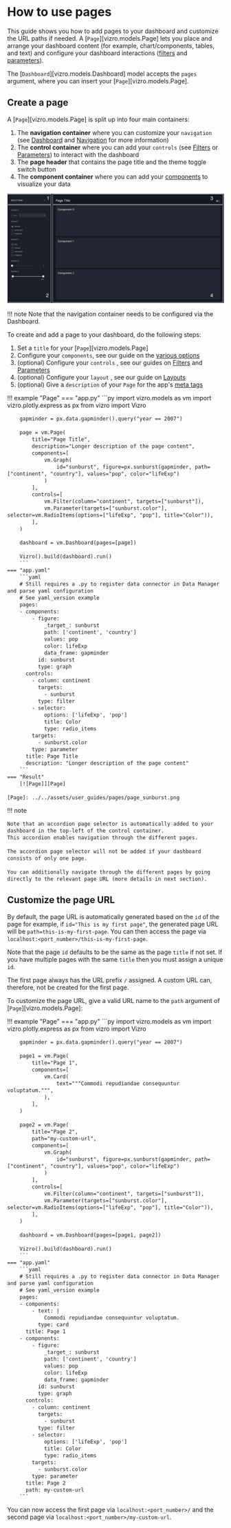 # How to use pages
This guide shows you how to add pages to your dashboard and customize the URL paths if needed.
A [`Page`][vizro.models.Page] lets you place and arrange your dashboard content (for example, chart/components, tables, and text)
and configure your dashboard interactions ([filters](filters.md) and [parameters](parameters.md)).

The [`Dashboard`][vizro.models.Dashboard] model accepts the `pages` argument, where you can insert your [`Page`][vizro.models.Page].

## Create a page

A [`Page`][vizro.models.Page] is split up into four main containers:

1. The **navigation container** where you can customize your `navigation` (see [Dashboard](dashboard.md) and [Navigation](navigation.md) for more information)
2. The **control container**  where you can add your `controls` (see [Filters](filters.md) or [Parameters](parameters.md)) to interact with the dashboard
3. The **page header** that contains the page title and the theme toggle switch button
4. The **component container** where you can add your [components](components.md) to visualize your data

![Page Container](../../assets/user_guides/pages/page_containers.png)

!!! note
    Note that the navigation container needs to be configured via the Dashboard.

To create and add a page to your dashboard, do the following steps:

1. Set a `title` for your [`Page`][vizro.models.Page]
2. Configure your `components`, see our guide on the [various options](components.md)
3. (optional) Configure your `controls` , see our guides on [Filters](filters.md) and [Parameters](parameters.md)
4. (optional) Configure your `layout` , see our guide on [Layouts](layouts.md)
5. (optional) Give a `description` of your `Page` for the app's [meta tags](https://metatags.io/)

!!! example "Page"
    === "app.py"
        ```py
        import vizro.models as vm
        import vizro.plotly.express as px
        from vizro import Vizro

        gapminder = px.data.gapminder().query("year == 2007")

        page = vm.Page(
            title="Page Title",
            description="Longer description of the page content",
            components=[
                vm.Graph(
                    id="sunburst", figure=px.sunburst(gapminder, path=["continent", "country"], values="pop", color="lifeExp")
                )
            ],
            controls=[
                vm.Filter(column="continent", targets=["sunburst"]),
                vm.Parameter(targets=["sunburst.color"], selector=vm.RadioItems(options=["lifeExp", "pop"], title="Color")),
            ],
        )

        dashboard = vm.Dashboard(pages=[page])

        Vizro().build(dashboard).run()
        ```
    === "app.yaml"
        ```yaml
        # Still requires a .py to register data connector in Data Manager and parse yaml configuration
        # See yaml_version example
        pages:
        - components:
            - figure:
                _target_: sunburst
                path: ['continent', 'country']
                values: pop
                color: lifeExp
                data_frame: gapminder
              id: sunburst
              type: graph
          controls:
            - column: continent
              targets:
                - sunburst
              type: filter
            - selector:
                options: ['lifeExp', 'pop']
                title: Color
                type: radio_items
            targets:
              - sunburst.color
            type: parameter
          title: Page Title
          description: "Longer description of the page content"
        ```
    === "Result"
        [![Page]][Page]

    [Page]: ../../assets/user_guides/pages/page_sunburst.png

!!! note

    Note that an accordion page selector is automatically added to your dashboard in the top-left of the control container.
    This accordion enables navigation through the different pages.

    The accordion page selector will not be added if your dashboard consists of only one page.

    You can additionally navigate through the different pages by going directly to the relevant page URL (more details in next section).


## Customize the page URL
By default, the page URL is automatically generated based on the `id` of the page for example, if `id="This is my first page"`,
the generated page URL will be `path=this-is-my-first-page`. You can then access the page via `localhost:<port_number>/this-is-my-first-page`.

Note that the page `id` defaults to be the same as the page `title` if not set.
If you have multiple pages with the same `title` then you must assign a unique `id`.

The first page always has the URL prefix `/` assigned. A custom URL can, therefore, not be created for the first page.

To customize the page URL, give a valid URL name to the `path` argument of [`Page`][vizro.models.Page]:

!!! example "Page"
    === "app.py"
        ```py
        import vizro.models as vm
        import vizro.plotly.express as px
        from vizro import Vizro

        gapminder = px.data.gapminder().query("year == 2007")

        page1 = vm.Page(
            title="Page 1",
            components=[
                vm.Card(
                    text="""Commodi repudiandae consequuntur voluptatum.""",
                ),
            ],
        )

        page2 = vm.Page(
            title="Page 2",
            path="my-custom-url",
            components=[
                vm.Graph(
                    id="sunburst", figure=px.sunburst(gapminder, path=["continent", "country"], values="pop", color="lifeExp")
                )
            ],
            controls=[
                vm.Filter(column="continent", targets=["sunburst"]),
                vm.Parameter(targets=["sunburst.color"], selector=vm.RadioItems(options=["lifeExp", "pop"], title="Color")),
            ],
        )

        dashboard = vm.Dashboard(pages=[page1, page2])

        Vizro().build(dashboard).run()
        ```
    === "app.yaml"
        ```yaml
        # Still requires a .py to register data connector in Data Manager and parse yaml configuration
        # See yaml_version example
        pages:
        - components:
            - text: |
                Commodi repudiandae consequuntur voluptatum.
              type: card
          title: Page 1
        - components:
            - figure:
                _target_: sunburst
                path: ['continent', 'country']
                values: pop
                color: lifeExp
                data_frame: gapminder
              id: sunburst
              type: graph
          controls:
            - column: continent
              targets:
                - sunburst
              type: filter
            - selector:
                options: ['lifeExp', 'pop']
                title: Color
                type: radio_items
            targets:
              - sunburst.color
            type: parameter
          title: Page 2
          path: my-custom-url
        ```

You can now access the first page via `localhost:<port_number>/` and the second page via `localhost:<port_number>/my-custom-url`.
